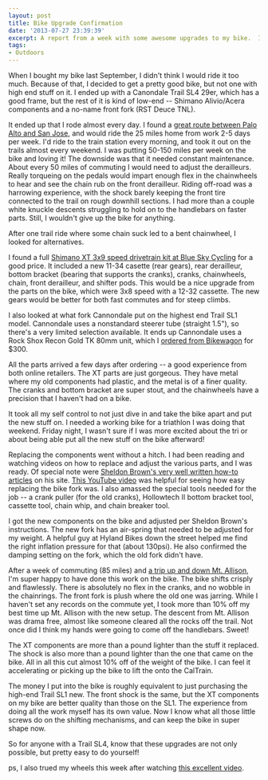 ```yaml
---
layout: post
title: Bike Upgrade Confirmation
date: '2013-07-27 23:39:39'
excerpt: A report from a week with some awesome upgrades to my bike.  I learned a lot about bikes, adjustments, and found some great resources in doing this project.
tags:
- Outdoors
---
```


When I bought my bike last September, I didn't think I would ride it too much. Because of that, I decided to get a pretty good bike, but not one with high end stuff on it. I ended up with a Canondale Trail SL4 29er, which has a good frame, but the rest of it is kind of low-end -- Shimano Alivio/Acera components and a no-name front fork (RST Deuce TNL).

It ended up that I rode almost every day. I found a [great route between Palo Alto and San Jose](https://app.strava.com/activities/69337629), and would ride the 25 miles home from work 2-5 days per week. I'd ride to the train station every morning, and took it out on the trails almost every weekend. I was putting 50-150 miles per week on the bike and loving it! The downside was that it needed constant maintenance. About every 50 miles of commuting I would need to adjust the derailleurs. Really torqueing on the pedals would impart enough flex in the chainwheels to hear and see the chain rub on the front derailleur. Riding off-road was a harrowing experience, with the shock barely keeping the front tire connected to the trail on rough downhill sections. I had more than a couple white knuckle descents struggling to hold on to the handlebars on faster parts. Still, I wouldn't give up the bike for anything.

After one trail ride where some chain suck led to a bent chainwheel, I looked for alternatives.

I found a full [Shimano XT 3x9 speed drivetrain kit at Blue Sky Cycling](https://www.blueskycycling.com/product/5440/67/Shimano_XT_M770_Kit_9_Speed.htm) for a good price. It included a new 11-34 casette (rear gears), rear derailleur, bottom bracket (bearing that supports the cranks), cranks, chainwheels, chain, front derailleur, and shifter pods. This would be a nice upgrade from the parts on the bike, which were 3x8 speed with a 12-32 cassette. The new gears would be better for both fast commutes and for steep climbs.

I also looked at what fork Cannondale put on the highest end Trail SL1 model. Cannondale uses a nonstandard steerer tube (straight 1.5"), so there's a very limited selection available. It ends up Cannondale uses a Rock Shox Recon Gold TK 80mm unit, which I [ordered from Bikewagon](https://www.bikewagon.com/rock-shox-recon-gold-tk-120mm-29er-fork-solo-air-1-5in-black) for $300.

All the parts arrived a few days after ordering -- a good experience from both online retailers. The XT parts are just gorgeous. They have metal where my old components had plastic, and the metal is of a finer quality. The cranks and bottom bracket are super stout, and the chainwheels have a precision that I haven't had on a bike.

It took all my self control to not just dive in and take the bike apart and put the new stuff on. I needed a working bike for a triathlon I was doing that weekend. Friday night, I wasn't sure if I was more excited about the tri or about being able put all the new stuff on the bike afterward!

Replacing the components went without a hitch. I had been reading and watching videos on how to replace and adjust the various parts, and I was ready. Of special note were [Sheldon Brown's very well written how-to articles](https://sheldonbrown.com/) on his site. [This YouTube video](https://www.youtube.com/watch?v=L86lBd4KwsM) was helpful for seeing how easy replacing the bike fork was. I also amassed the special tools needed for the job -- a crank puller (for the old cranks), Hollowtech II bottom bracket tool, cassette tool, chain whip, and chain breaker tool.

I got the new components on the bike and adjusted per Sheldon Brown's instructions. The new fork has an air-spring that needed to be adjusted for my weight. A helpful guy at Hyland Bikes down the street helped me find the right inflation pressure for that (about 130psi). He also confirmed the damping setting on the fork, which the old fork didn't have.

After a week of commuting (85 miles) and [a trip up and down Mt. Allison](https://app.strava.com/activities/70196641), I'm super happy to have done this work on the bike. The bike shifts crisply and flawlessly. There is absolutely no flex in the cranks, and no wobble in the chainrings. The front fork is plush where the old one was jarring. While I haven't set any records on the commute yet, I took more than 10% off my best time up Mt. Allison with the new setup. The descent from Mt. Allison was drama free, almost like someone cleared all the rocks off the trail. Not once did I think my hands were going to come off the handlebars. Sweet!

The XT components are more than a pound lighter than the stuff it replaced. The shock is also more than a pound lighter than the one that came on the bike. All in all this cut almost 10% off of the weight of the bike. I can feel it accelerating or picking up the bike to lift the onto the CalTrain.

The money I put into the bike is roughly equivalent to just purchasing the high-end Trail SL1 new. The front shock is the same, but the XT components on my bike are better quality than those on the SL1. The experience from doing all the work myself has its own value. Now I know what all those little screws do on the shifting mechanisms, and can keep the bike in super shape now.

So for anyone with a Trail SL4, know that these upgrades are not only possible, but pretty easy to do yourself!

ps, I also trued my wheels this week after watching [this excellent video](https://www.youtube.com/watch?v=bcZ1jjB_AdQ).

